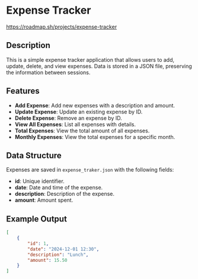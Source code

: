 # Expense Tracker
https://roadmap.sh/projects/expense-tracker
## Description
This is a simple expense tracker application that allows users to add, update, delete, and view expenses. Data is stored in a JSON file, preserving the information between sessions.

## Features
- **Add Expense**: Add new expenses with a description and amount.
- **Update Expense**: Update an existing expense by ID.
- **Delete Expense**: Remove an expense by ID.
- **View All Expenses**: List all expenses with details.
- **Total Expenses**: View the total amount of all expenses.
- **Monthly Expenses**: View the total expenses for a specific month.

## Data Structure
Expenses are saved in `expense_traker.json` with the following fields:
- **id**: Unique identifier.
- **date**: Date and time of the expense.
- **description**: Description of the expense.
- **amount**: Amount spent.

## Example Output
```json
[
    {
        "id": 1,
        "date": "2024-12-01 12:30",
        "description": "Lunch",
        "amount": 15.50
    }
]


